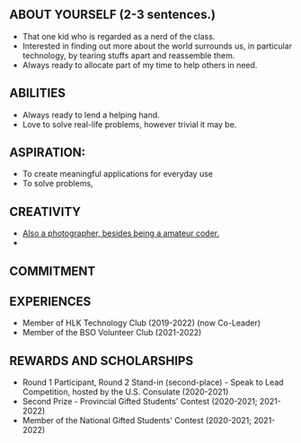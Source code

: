 ## ABOUT YOURSELF (2-3 sentences.)
- That one kid who is regarded as a nerd of the class.
- Interested in finding out more about the world surrounds us, in particular technology, by tearing stuffs apart and reassemble them.
- Always ready to allocate part of my time to help others in need.

## ABILITIES
- Always ready to lend a helping hand.
- Love to solve real-life problems, however trivial it may be.

## ASPIRATION:
- To create meaningful applications for everyday use
- To solve problems, 
 

## CREATIVITY
- [Also a photographer, besides being a amateur coder.](instagram.com/realrookie001) 
- 

## COMMITMENT

## EXPERIENCES
- Member of HLK Technology Club (2019-2022) (now Co-Leader)
- Member of the BSO Volunteer Club (2021-2022)

## REWARDS AND SCHOLARSHIPS
- Round 1 Participant, Round 2 Stand-in (second-place) - Speak to Lead Competition, hosted by the U.S. Consulate (2020-2021) 
- Second Prize - Provincial Gifted Students' Contest (2020-2021; 2021-2022)
- Member of the National Gifted Students' Contest (2020-2021; 2021-2022)



